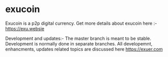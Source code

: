# exucoin
Exucoin is a p2p digital currency. 
Get more details about exucoin here :- https://exu.websie

Development and updates:- 
The master branch is meant to be stable. Development is normally done in separate branches. All developemnt, enhancments, updates related topics are discussed here https://exuer.com



